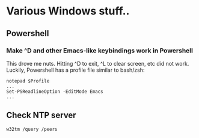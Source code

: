 # Various Windows stuff..

## Powershell

### Make ^D and other Emacs-like keybindings work in Powershell

This drove me nuts. Hitting ^D to exit, ^L to clear screen, etc did not work. Luckily, Powershell has a profile file similar to bash/zsh:
```
notepad $Profile
...
Set-PSReadlineOption -EditMode Emacs
...
```

## Check NTP server

```
w32tm /query /peers
```
